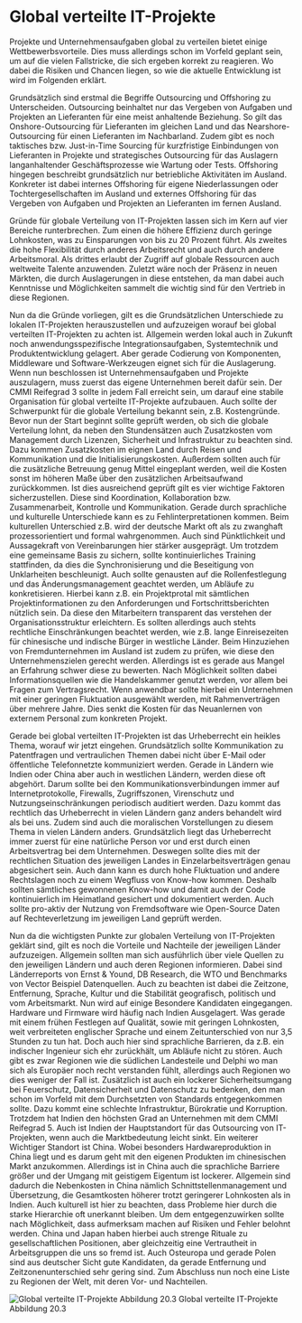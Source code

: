 ﻿# Global verteilte IT-Projekte
 Projekte und Unternehmensaufgaben global zu verteilen bietet einige 
Wettbewerbsvorteile. Dies muss allerdings schon im Vorfeld geplant sein, um auf die
vielen Fallstricke, die sich ergeben korrekt zu reagieren. Wo dabei die Risiken und
Chancen liegen, so wie die aktuelle Entwicklung ist wird im Folgenden erklärt.

Grundsätzlich sind erstmal die Begriffe Outsourcing und Offshoring zu Unterscheiden.
Outsourcing beinhaltet nur das Vergeben von Aufgaben und Projekten an Lieferanten für
eine meist anhaltende Beziehung. So gilt das Onshore-Outsourcing für Lieferanten im
gleichen Land und das Nearshore-Outsourcing für einen Lieferanten im Nachbarland.
Zudem gibt es noch taktisches bzw. Just-in-Time Sourcing für kurzfristige 
Einbindungen von Lieferanten in Projekte und strategisches Outsourcing für das 
Auslagern langanhaltender Geschäftsprozesse wie Wartung oder Tests. Offshoring 
hingegen beschreibt grundsätzlich nur betriebliche Aktivitäten im Ausland. Konkreter 
ist dabei internes Offshoring für eigene Niederlassungen oder Tochtergesellschaften 
im Ausland und externes Offshoring für das Vergeben von Aufgaben und Projekten an 
Lieferanten im fernen Ausland.

Gründe für globale Verteilung von IT-Projekten lassen sich im Kern auf vier Bereiche 
runterbrechen. Zum einen die höhere Effizienz durch geringe Lohnkosten, was zu 
Einsparungen von bis zu 20 Prozent führt. Als zweites die hohe Flexibilität durch 
anderes Arbeitsrecht und auch durch andere Arbeitsmoral. Als drittes erlaubt der 
Zugriff auf globale Ressourcen auch weltweite Talente anzuwenden. Zuletzt wäre noch 
der Präsenz in neuen Märkten, die durch Auslagerungen in diese entstehen, da man 
dabei auch Kenntnisse und Möglichkeiten sammelt die wichtig sind für den Vertrieb 
in diese Regionen.

Nun da die Gründe vorliegen, gilt es die Grundsätzlichen Unterschiede zu lokalen 
IT-Projekten herauszustellen und aufzuzeigen worauf bei global verteilten 
IT-Projekten zu achten ist. Allgemein werden lokal auch in Zukunft noch 
anwendungsspezifische Integrationsaufgaben, Systemtechnik und Produktentwicklung 
gelagert. Aber gerade Codierung von Komponenten, Middleware und Software-Werkzeugen 
eignet sich für die Auslagerung. Wenn nun beschlossen ist Unternehmensaufgaben und 
Projekte auszulagern, muss zuerst das eigene Unternehmen bereit dafür sein. 
Der CMMI Reifegrad 3 sollte in jedem Fall erreicht sein, um darauf eine stabile 
Organisation für global verteilte IT-Projekte aufzubauen. Auch sollte der 
Schwerpunkt für die globale Verteilung bekannt sein, z.B. Kostengründe. 
Bevor nun der Start beginnt sollte geprüft werden, ob sich die globale Verteilung 
lohnt, da neben den Stundensätzen auch Zusatzkosten vom Management durch 
Lizenzen, Sicherheit und Infrastruktur zu beachten sind. Dazu kommen Zusatzkosten 
im eignen Land durch Reisen und Kommunikation und die Initialisierungskosten. 
Außerdem sollten auch für die zusätzliche Betreuung genug Mittel eingeplant 
werden, weil die Kosten sonst im höheren Maße über den zusätzlichen 
Arbeitsaufwand zurückkommen. Ist dies ausreichend geprüft gilt es vier wichtige 
Faktoren sicherzustellen. Diese sind Koordination, Kollaboration bzw. 
Zusammenarbeit, Kontrolle und Kommunikation. Gerade durch sprachliche und 
kulturelle Unterschiede kann es zu Fehlinterpretationen kommen. Beim 
kulturellen Unterschied z.B. wird der deutsche Markt oft als zu zwanghaft 
prozessorientiert und formal wahrgenommen. Auch sind Pünktlichkeit und 
Aussagekraft von Vereinbarungen hier stärker ausgeprägt. Um trotzdem eine 
gemeinsame Basis zu sichern, sollte kontinuierliches Training stattfinden, 
da dies die Synchronisierung und die Beseitigung von Unklarheiten beschleunigt.
Auch sollte genausten auf die Rollenfestlegung und das Änderungsmanagement 
geachtet werden, um Abläufe zu konkretisieren. Hierbei kann z.B. ein Projektprotal 
mit sämtlichen Projektinformationen zu den Anforderungen und Fortschrittsberichten 
nützlich sein. Da diese den Mitarbeitern transparent das verstehen der 
Organisationsstruktur erleichtern. Es sollten allerdings auch stehts rechtliche
Einschränkungen beachtet werden, wie z.B. lange Einreisezeiten für chinesische 
und indische Bürger in westliche Länder. Beim Hinzuziehen von Fremdunternehmen 
im Ausland ist zudem zu prüfen, wie diese den Unternehmenszielen gerecht werden.
Allerdings ist es gerade aus Mangel an Erfahrung schwer diese zu bewerten.
Nach Möglichkeit sollten dabei Informationsquellen wie die Handelskammer genutzt 
werden, vor allem bei Fragen zum Vertragsrecht. Wenn anwendbar sollte hierbei ein 
Unternehmen mit einer geringen Fluktuation ausgewählt werden, mit Rahmenverträgen 
über mehrere Jahre. Dies senkt die Kosten für das Neuanlernen von externem 
Personal zum konkreten Projekt.

Gerade bei global verteilten IT-Projekten ist das Urheberrecht ein heikles Thema, 
worauf wir jetzt eingehen. Grundsätzlich sollte Kommunikation zu Patentfragen 
und vertraulichen Themen dabei nicht über E-Mail oder öffentliche Telefonnetzte 
kommuniziert werden. Gerade in Ländern wie Indien oder China aber auch in 
westlichen Ländern, werden diese oft abgehört. Darum sollte bei den 
Kommunikationsverbindungen immer auf Internetprotokolle, Firewalls, Zugriffszonen, 
Virenschutz und Nutzungseinschränkungen periodisch auditiert werden. Dazu kommt 
das rechtlich das Urheberrecht in vielen Ländern ganz anders behandelt wird als 
bei uns. Zudem sind auch die moralischen Vorstellungen zu diesem Thema in vielen 
Ländern anders. Grundsätzlich liegt das Urheberrecht immer zuerst für eine 
natürliche Person vor und erst durch einen Arbeitsvertrag bei dem Unternehmen. 
Deswegen sollte dies mit der rechtlichen Situation des jeweiligen Landes in 
Einzelarbeitsverträgen genau abgesichert sein. Auch dann kann es durch hohe 
Fluktuation und andere Rechtslagen noch zu einem Wegfluss von Know-how kommen.
Deshalb sollten sämtliches gewonnenen Know-how und damit auch der Code 
kontinuierlich im Heimatland gesichert und dokumentiert werden. Auch sollte 
pro-aktiv der Nutzung von Fremdsoftware wie Open-Source Daten auf 
Rechteverletzung im jeweiligen Land geprüft werden.

Nun da die wichtigsten Punkte zur globalen Verteilung von IT-Projekten geklärt 
sind, gilt es noch die Vorteile und Nachteile der jeweiligen Länder aufzuzeigen.
Allgemein sollten man sich ausführlich über viele Quellen zu den jeweiligen 
Ländern und auch deren Regionen informieren. Dabei sind Länderreports von 
Ernst & Yound, DB Research, die WTO und Benchmarks von Vector Beispiel 
Datenquellen. Auch zu beachten ist dabei die Zeitzone, Entfernung, Sprache, 
Kultur und die Stabilität geografisch, politisch und vom Arbeitsmarkt. Nun wird 
auf einige Besondere Kandidaten eingegangen. Hardware und Firmware wird häufig 
nach Indien Ausgelagert. Was gerade mit einem frühen Festlegen auf Qualität, 
sowie mit geringen Lohnkosten, weit verbreiteten englischer Sprache und 
einem Zeitunterschied von nur 3,5 Stunden zu tun hat. Doch auch hier sind 
sprachliche Barrieren, da z.B. ein indischer Ingenieur sich ehr zurückhält, 
um Abläufe nicht zu stören. Auch gibt es zwar Regionen wie die südlichen 
Landesteile und Delphi wo man sich als Europäer noch recht verstanden fühlt, 
allerdings auch Regionen wo dies weniger der Fall ist. Zusätzlich ist auch ein 
lockerer Sicherheitsumgang bei Feuerschutz, Datensicherheit und Datenschutz zu 
bedenken, den man schon im Vorfeld mit dem Durchsetzten von Standards 
entgegenkommen sollte. Dazu kommt eine schlechte Infrastruktur, Bürokratie 
und Korruption. Trotzdem hat Indien den höchsten Grad an Unternehmen mit dem 
CMMI Reifegrad 5. Auch ist Indien der Hauptstandort für das Outsourcing von 
IT-Projekten, wenn auch die Marktbedeutung leicht sinkt. Ein weiterer Wichtiger 
Standort ist China. Wobei besonders Hardwareproduktion in China liegt und es 
darum geht mit den eigenen Produkten im chinesischen Markt anzukommen. Allerdings 
ist in China auch die sprachliche Barriere größer und der Umgang mit geistigem 
Eigentum ist lockerer. Allgemein sind dadurch die Nebenkosten in China nämlich 
Schnittstellenmanagement und Übersetzung, die Gesamtkosten höherer trotzt 
geringerer Lohnkosten als in Indien. Auch kulturell ist hier zu beachten, dass 
Probleme hier durch die starke Hierarchie oft unerkannt bleiben. Um dem 
entgegenzuwirken sollte nach Möglichkeit, dass aufmerksam machen auf Risiken und 
Fehler belohnt werden. China und Japan haben hierbei auch strenge Rituale zu 
gesellschaftlichen Positionen, aber gleichzeitig eine Vertrautheit in 
Arbeitsgruppen die uns so fremd ist. Auch Osteuropa und gerade Polen sind aus 
deutscher Sicht gute Kandidaten, da gerade Entfernung und Zeitzonenunterschied 
sehr gering sind. Zum Abschluss nun noch eine Liste zu Regionen der Welt, mit 
deren Vor- und Nachteilen.

![Global verteilte IT-Projekte Abbildung 20.3](/_images/praplanung/globale_Regionsbewertung.jpg)
Global verteilte IT-Projekte Abbildung 20.3
